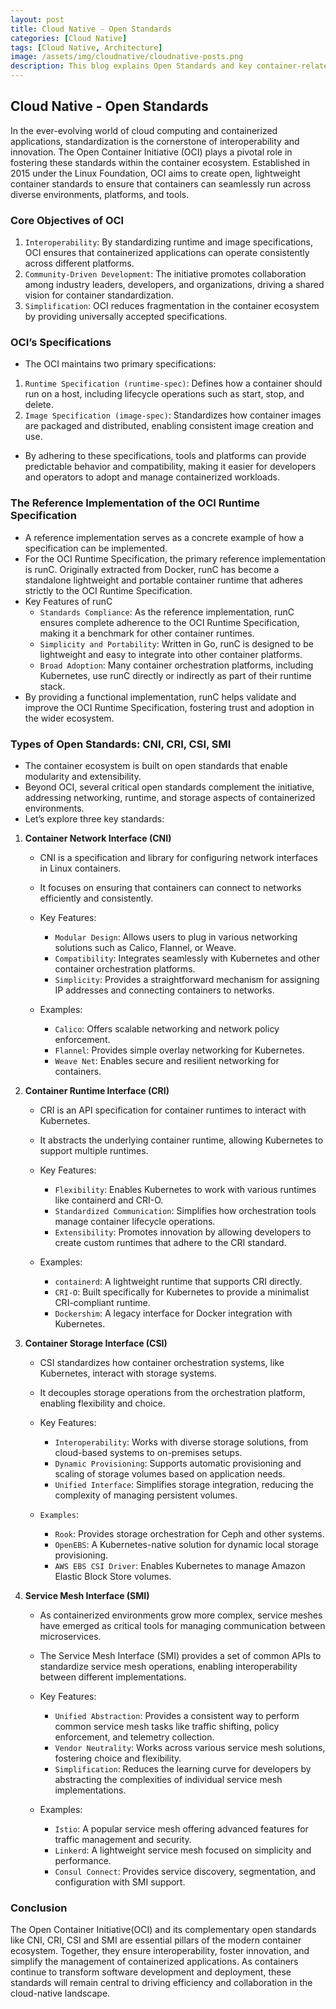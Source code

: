 ```yaml
---
layout: post
title: Cloud Native - Open Standards
categories: [Cloud Native]
tags: [Cloud Native, Architecture]
image: /assets/img/cloudnative/cloudnative-posts.png
description: This blog explains Open Standards and key container-related specifications - OCI for image/container formats, CNI for networking, CRI for runtime interfaces, CSI for storage, and SMI for service mesh integration.
---
```


## Cloud Native - Open Standards

In the ever-evolving world of cloud computing and containerized applications, standardization is the cornerstone of interoperability and innovation. The Open Container Initiative (OCI) plays a pivotal role in fostering these standards within the container ecosystem. Established in 2015 under the Linux Foundation, OCI aims to create open, lightweight container standards to ensure that containers can seamlessly run across diverse environments, platforms, and tools.

### Core Objectives of OCI

1. `Interoperability`: By standardizing runtime and image specifications, OCI ensures that containerized applications can operate consistently across different platforms.
2. `Community-Driven Development`: The initiative promotes collaboration among industry leaders, developers, and organizations, driving a shared vision for container standardization.
3. `Simplification`: OCI reduces fragmentation in the container ecosystem by providing universally accepted specifications.

### OCI’s Specifications

- The OCI maintains two primary specifications:

1. `Runtime Specification (runtime-spec)`: Defines how a container should run on a host, including lifecycle operations such as start, stop, and delete.
2. `Image Specification (image-spec)`: Standardizes how container images are packaged and distributed, enabling consistent image creation and use.

- By adhering to these specifications, tools and platforms can provide predictable behavior and compatibility, making it easier for developers and operators to adopt and manage containerized workloads.

### The Reference Implementation of the OCI Runtime Specification

- A reference implementation serves as a concrete example of how a specification can be implemented.
- For the OCI Runtime Specification, the primary reference implementation is runC. Originally extracted from Docker, runC has become a standalone lightweight and portable container runtime that adheres strictly to the OCI Runtime Specification.
- Key Features of runC
  - `Standards Compliance`: As the reference implementation, runC ensures complete adherence to the OCI Runtime Specification, making it a benchmark for other container runtimes.
  - `Simplicity and Portability`: Written in Go, runC is designed to be lightweight and easy to integrate into other container platforms.
  - `Broad Adoption`: Many container orchestration platforms, including Kubernetes, use runC directly or indirectly as part of their runtime stack.
- By providing a functional implementation, runC helps validate and improve the OCI Runtime Specification, fostering trust and adoption in the wider ecosystem.

### Types of Open Standards: CNI, CRI, CSI, SMI

- The container ecosystem is built on open standards that enable modularity and extensibility.
- Beyond OCI, several critical open standards complement the initiative, addressing networking, runtime, and storage aspects of containerized environments.
- Let’s explore three key standards:

1. **Container Network Interface (CNI)**

    - CNI is a specification and library for configuring network interfaces in Linux containers.
    - It focuses on ensuring that containers can connect to networks efficiently and consistently.
    - Key Features:
      - `Modular Design`: Allows users to plug in various networking solutions such as Calico, Flannel, or Weave.
      - `Compatibility`: Integrates seamlessly with Kubernetes and other container orchestration platforms.
      - `Simplicity`: Provides a straightforward mechanism for assigning IP addresses and connecting containers to networks.

    - Examples:
      - `Calico`: Offers scalable networking and network policy enforcement.
      - `Flannel`: Provides simple overlay networking for Kubernetes.
      - `Weave Net`: Enables secure and resilient networking for containers.

2. **Container Runtime Interface (CRI)**

    - CRI is an API specification for container runtimes to interact with Kubernetes.
    - It abstracts the underlying container runtime, allowing Kubernetes to support multiple runtimes.
    - Key Features:
      - `Flexibility`: Enables Kubernetes to work with various runtimes like containerd and CRI-O.
      - `Standardized Communication`: Simplifies how orchestration tools manage container lifecycle operations.
      - `Extensibility`: Promotes innovation by allowing developers to create custom runtimes that adhere to the CRI standard.

    - Examples:
      - `containerd`: A lightweight runtime that supports CRI directly.
      - `CRI-O`: Built specifically for Kubernetes to provide a minimalist CRI-compliant runtime.
      - `Dockershim`: A legacy interface for Docker integration with Kubernetes.

3. **Container Storage Interface (CSI)**

    - CSI standardizes how container orchestration systems, like Kubernetes, interact with storage systems.
    - It decouples storage operations from the orchestration platform, enabling flexibility and choice.
    - Key Features:
      - `Interoperability`: Works with diverse storage solutions, from cloud-based systems to on-premises setups.
      - `Dynamic Provisioning`: Supports automatic provisioning and scaling of storage volumes based on application needs.
      - `Unified Interface`: Simplifies storage integration, reducing the complexity of managing persistent volumes.

    - `Examples`:
      - `Rook`: Provides storage orchestration for Ceph and other systems.
      - `OpenEBS`: A Kubernetes-native solution for dynamic local storage provisioning.
      - `AWS EBS CSI Driver`: Enables Kubernetes to manage Amazon Elastic Block Store volumes.

4. **Service Mesh Interface (SMI)**

    - As containerized environments grow more complex, service meshes have emerged as critical tools for managing communication between microservices.
    - The Service Mesh Interface (SMI) provides a set of common APIs to standardize service mesh operations, enabling interoperability between different implementations.
    - Key Features:
      - `Unified Abstraction`: Provides a consistent way to perform common service mesh tasks like traffic shifting, policy enforcement, and telemetry collection.
      - `Vendor Neutrality`: Works across various service mesh solutions, fostering choice and flexibility.
      - `Simplification`: Reduces the learning curve for developers by abstracting the complexities of individual service mesh implementations.

    - Examples:
      - `Istio`: A popular service mesh offering advanced features for traffic management and security.
      - `Linkerd`: A lightweight service mesh focused on simplicity and performance.
      - `Consul Connect`: Provides service discovery, segmentation, and configuration with SMI support.

### Conclusion

The Open Container Initiative(OCI) and its complementary open standards like CNI, CRI, CSI and SMI are essential pillars of the modern container ecosystem. Together, they ensure interoperability, foster innovation, and simplify the management of containerized applications. As containers continue to transform software development and deployment, these standards will remain central to driving efficiency and collaboration in the cloud-native landscape.
